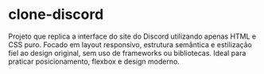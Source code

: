 # clone-discord
Projeto que replica a interface do site do Discord utilizando apenas HTML e CSS puro. Focado em layout responsivo, estrutura semântica e estilização fiel ao design original, sem uso de frameworks ou bibliotecas. Ideal para praticar posicionamento, flexbox e design moderno.


